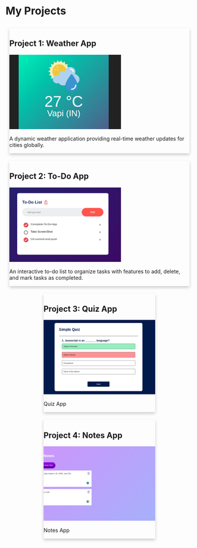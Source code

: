 # My Projects

<div style="display: flex; justify-content: space-around; align-items: flex-start; flex-wrap: wrap;">

  <!-- Project 1: Weather App -->
  <div style="margin: 10px; box-shadow: 0 4px 8px 0 rgba(0,0,0,0.2);">
    <h2>Project 1: Weather App</h2>
    <img src="https://raw.githubusercontent.com/Avii1099/javascriptProject/master/projectImages/weatherApp.png" alt="Weather App" style="width: 300px; height: 200px; object-fit: cover;">
    <p>A dynamic weather application providing real-time weather updates for cities globally.</p>
  </div>

  <!-- Project 2: To-Do App -->
  <div style="margin: 10px; box-shadow: 0 4px 8px 0 rgba(0,0,0,0.2);">
    <h2>Project 2: To-Do App</h2>
    <img src="https://raw.githubusercontent.com/Avii1099/javascriptProject/master/projectImages/to-do.png" alt="To-Do App" style="width: 300px; height: 200px; object-fit: cover;">
    <p>An interactive to-do list to organize tasks with features to add, delete, and mark tasks as completed.</p>
  </div>

  <!-- Project 3: Quiz App -->
  <div style="margin: 10px; box-shadow: 0 4px 8px 0 rgba(0,0,0,0.2);">
    <h2>Project 3: Quiz App</h2>
    <img src="https://raw.githubusercontent.com/Avii1099/javascriptProject/master/projectImages/quiz.png" alt="Quiz App" style="width: 300px; height: 200px; object-fit: cover;">
    <p>Quiz App</p>
  </div>

  <!-- Project 4: Notes App -->
  <div style="margin: 10px; box-shadow: 0 4px 8px 0 rgba(0,0,0,0.2);">
    <h2>Project 4: Notes App</h2>
    <img src="https://raw.githubusercontent.com/Avii1099/javascriptProject/master/projectImages/notes.png" alt="Notes App" style="width: 300px; height: 200px; object-fit: cover;">
    <p>Notes App</p>
  </div>
  
  <!-- Additional projects can be added here -->

</div>
